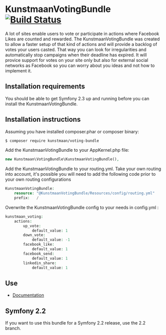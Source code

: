 # KunstmaanVotingBundle [![Build Status](https://travis-ci.org/Kunstmaan/KunstmaanVotingBundle.png?branch=master)](http://travis-ci.org/Kunstmaan/KunstmaanVotingBundle)

A lot of sites enable users to vote or participate in actions where Facebook Likes are counted and rewarded. The KunstmaanVotingBundle was created to allow a faster setup of that kind of actions and will provide a backlog of votes your users casted. That way you can look for irregularities and automatically stop campaigns when their deadline has expired. It will provice support for votes on your site only but also for external social networks as Facebook so you can worry about you ideas and not how to implement it.

Installation requirements
-------------------------

You should be able to get Symfony 2.3 up and running before you can install the KunstmaanVotingBundle.

Installation instructions
-------------------------
Assuming you have installed composer.phar or composer binary:

``` bash
$ composer require kunstmaan/voting-bundle
```

Add the KunstmaanVotingBundle to your AppKernel.php file:

```PHP
new Kunstmaan\VotingBundle\KunstmaanVotingBundle(),
```

Add the KunstmaanVotingBundle to your routing.yml. Take your own routing into account, it's possible you will need to add the following code prior to your own routing configurations

```PHP
KunstmaanVotingBundle:
    resource: "@KunstmaanVotingBundle/Resources/config/routing.yml"
    prefix:   /
```

Overwrite the KunstmaanVotingBundle config to your needs in config.yml :

```PHP
kunstmaan_voting:
    actions:
        up_vote:
            default_value: 1
        down_vote:
            default_value: -1
        facebook_like:
            default_value: 1
        facebook_send:
            default_value: 1
        linkedin_share:
            default_value: 1
```

Use
---

* [Documentation](https://github.com/Kunstmaan/KunstmaanVotingBundle/blob/master/Resources/doc/VotingBundle.md)

## Symfony 2.2

If you want to use this bundle for a Symfony 2.2 release, use the 2.2 branch.
